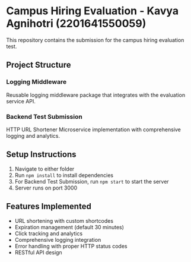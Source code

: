 # Campus Hiring Evaluation - Kavya Agnihotri (2201641550059)

This repository contains the submission for the campus hiring evaluation test.

## Project Structure

### Logging Middleware
Reusable logging middleware package that integrates with the evaluation service API.

### Backend Test Submission
HTTP URL Shortener Microservice implementation with comprehensive logging and analytics.

## Setup Instructions

1. Navigate to either folder
2. Run `npm install` to install dependencies
3. For Backend Test Submission, run `npm start` to start the server
4. Server runs on port 3000

## Features Implemented

- URL shortening with custom shortcodes
- Expiration management (default 30 minutes)
- Click tracking and analytics
- Comprehensive logging integration
- Error handling with proper HTTP status codes
- RESTful API design
